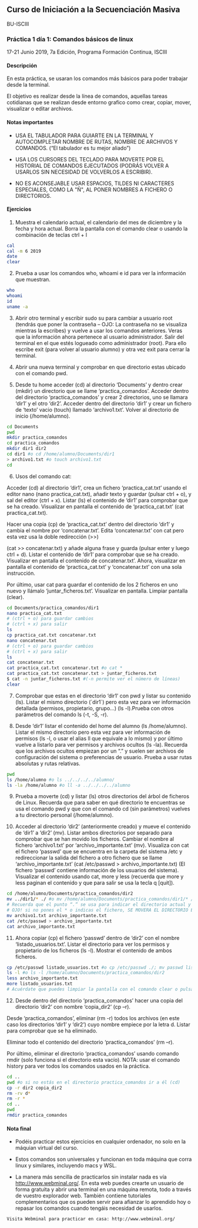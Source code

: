 ## Curso de Iniciación a la Secuenciación Masiva
BU-ISCIII
### Práctica 1 día 1: Comandos básicos de linux

17-21 Junio 2019, 7a Edición, Programa Formación Continua, ISCIII


#### Descripción
En esta práctica, se usaran los comandos más básicos para poder trabajar desde la terminal.

El objetivo es realizar desde la línea de comandos, aquellas tareas cotidianas que se realizan desde entorno grafico como crear, copiar, mover, visualizar o editar archivos.

#### Notas importantes
* USA EL TABULADOR PARA GUIARTE EN LA TERMINAL Y AUTOCOMPLETAR NOMBRE DE RUTAS, NOMBRE DE ARCHIVOS Y COMANDOS. (“El tabulador es tu mejor aliado”)

* USA LOS CURSORES DEL TECLADO PARA MOVERTE POR EL HISTORIAL DE COMANDOS EJECUTADOS (PODRÁS VOLVER A USARLOS SIN NECESIDAD DE VOLVERLOS A ESCRIBIR).

* NO ES ACONSEJABLE USAR ESPACIOS, TILDES NI CARACTERES ESPECIALES, COMO LA "Ñ", AL PONER NOMBRES A FICHERO O DIRECTORIOS.

#### Ejercicios
1. Muestra el calendario actual, el calendario del mes de diciembre y la fecha y hora actual. Borra la pantalla con el comando clear o usando la combinación de teclas ctrl + l
```bash
cal
cal -m 6 2019
date
clear
```

2. Prueba a usar los comandos who, whoami e id para ver la información que muestran.
```bash
who
whoami
id
uname -a
```

3. Abrir otro terminal y escribir sudo su para cambiar a usuario root (tendrás que poner la contraseña – OJO: La contraseña no se visualiza mientras la escribes) y vuelve a usar los comandos anteriores. Veras que la información ahora pertenece al usuario administrador. Salir del terminal en el que estés logueado como administrador (root). Para ello escribe exit (para volver al usuario alumno) y otra vez exit para cerrar la terminal.

4. Abrir una nueva terminal y comprobar en que directorio estas ubicado con el comando pwd.

5. Desde tu home acceder (cd) al directorio ‘Documents’ y dentro crear (mkdir) un directorio que se llame ‘practica_comandos’. Acceder dentro del directorio ‘practica_comandos’ y crear 2 directorios, uno se llamara ‘dir1’ y el otro ‘dir2’. Acceder dentro del directorio ‘dir1’ y crear un fichero de ‘texto’ vacio (touch) llamado ‘archivo1.txt’. Volver al directorio de inicio
(/home/alumno).
```bash
cd Documents
pwd
mkdir practica_comandos
cd practica_comandos
mkdir dir1 dir2
cd dir1 #o cd /home/alumno/Documents/dir1
> archivo1.txt #o touch archivo1.txt
cd
```

6. Usos del comando cat:

  Acceder (cd) al directorio ‘dir1’, crea un fichero ‘practica_cat.txt’ usando el editor nano (nano practica_cat.txt), añadir texto y guardar (pulsar ctrl + o), y sal del editor (ctrl + x). Listar (ls) el contenido de ‘dir1’ para comprobar que se ha creado. Visualizar en pantalla el contenido de ‘practica_cat.txt’ (cat practica_cat.txt).

  Hacer una copia (cp) de ‘practica_cat.txt’ dentro del directorio ‘dir1’ y cambia el nombre por ‘concatenar.txt’. Edita ‘concatenar.txt’ con cat pero esta vez usa la doble redirección (>>)

  (cat >> concatenar.txt) y añade alguna frase y guarda (pulsar enter y luego ctrl + d). Listar el contenido de ‘dir1’ para comprobar que se ha creado. Visualizar en pantalla el contenido de concatenar.txt’. Ahora, visualizar en pantalla el contenido de ‘practica_cat.txt’ y ‘concatenar.txt’ con una sola instrucción.

  Por último, usar cat para guardar el contenido de los 2 ficheros en uno nuevo y llámalo ‘juntar_ficheros.txt’. Visualizar en pantalla. Limpiar pantalla (clear).
```bash
cd Documents/practica_comandos/dir1
nano practica_cat.txt
# (ctrl + o) para guardar cambios
# (ctrl + x) para salir
ls
cp practica_cat.txt concatenar.txt
nano concatenar.txt
# (ctrl + o) para guardar cambios
# (ctrl + x) para salir
ls
cat concatenar.txt
cat practica_cat.txt concatenar.txt #o cat *
cat practica_cat.txt concatenar.txt > juntar_ficheros.txt
$ cat -n juntar_ficheros.txt #(-n permite ver el número de líneas)
clear
```

7. Comprobar que estas en el directorio ‘dir1’ con pwd y listar su contenido (ls). Listar el mismo directorio (´dir1´) pero esta vez para ver información detallada (permisos, propietario, grupo...) (ls -l).Prueba con otros parámetros del comando ls (-t, -S, -r).

8. Desde ‘dir1’ listar el contenido del home del alumno (ls /home/alumno). Listar el mismo directorio pero esta vez para ver información de permisos (ls -l, o usar el alias ll que equivale a lo mismo) y por último vuelve a listarlo para ver permisos y archivos ocultos (ls -la). Recuerda que los archivos ocultos empiezan por un “.” y suelen ser archivos de configuración del sistema o preferencias de usuario. Prueba a usar rutas absolutas y rutas relativas.
```bash
pwd
ls /home/alumno #o ls ../../../../alumno/
ls -la /home/alumno #o ll -a ../../../../alumno
```

9. Prueba a moverte (cd) y listar (ls) otros directorios del árbol de ficheros de Linux. Recuerda que para saber en qué directorio te encuentras se usa el comando pwd y que con el comando cd (sin parámetros) vuelves a tu directorio personal (/home/alumno).

10. Acceder al directorio ‘dir2’ (anteriormente creado) y mueve el contenido de ‘dir1’ a ‘dir2’ (mv). Listar ambos directorios por separado para comprobar que se han movido los ficheros. Cambiar el nombre al fichero ‘archivo1.txt’ por ‘archivo_importante.txt’ (mv). Visualiza con cat el fichero ‘passwd’ que se encuentra en la carpeta del sistema /etc y redireccionar la salida del fichero a otro fichero que se llame ‘archivo_importante.txt’ (cat /etc/passwd > archivo_importante.txt) (El fichero ‘passwd’ contiene información de los usuarios del sistema). Visualizar el contenido usando cat, more y less (recuerda que more y less paginan el contenido y que para salir se usa la tecla q [quit]).
```bash
cd /home/alumno/Documents/practica_comandos/dir2
mv ../dir1/* ./ #o mv /home/alumno/Documents/practica_comandos/dir1/* /home/alumno/Documents/practica_comandos/dir2/
# Recuerda que el punto “.” se usa para indicar el directorio actual y el asterisco * es un carácter especial que indica cualquier cadena de caracteres y en este caso indica todo el contenido de dir1.
# OJO! si no pones el * o indicas el fichero, SE MOVERA EL DIRECTORIO ENTERO.
mv archivo1.txt archivo_importante.txt
cat /etc/passwd > archivo_importante.txt
cat archivo_importante.txt
```

11. Ahora copiar (cp) el fichero ‘passwd’ dentro de ‘dir2’ con el nombre ‘listado_usuarios.txt’. Listar el directorio para ver los permisos y propietario de los ficheros (ls -l). Mostrar el contenido de ambos ficheros.
```bash
cp /etc/passwd listado_usuarios.txt #o cp /etc/passwd ./; mv passwd listado_usuarios.txt
ls -l #o ls -l /home/alumno/Documents/practica_comandos/dir2
less archivo_importante.txt
more listado_usuarios.txt
# Acuérdate que puedes limpiar la pantalla con el comando clear o pulsando ctrl + l
```

12. Desde dentro del directorio ‘practica_comandos’ hacer una copia del directorio ‘dir2’ con nombre ‘copia_dir2’ (cp –r).

  Desde ‘practica_comandos’, eliminar (rm -r) todos los archivos (en este caso los directorios ‘dir1’ y ‘dir2’) cuyo nombre empiece por la letra d. Listar para comprobar que se ha eliminado.

  Eliminar todo el contenido del directorio ‘practica_comandos’ (rm –r).

  Por último, eliminar el directorio ‘practica_comandos’ usando comando rmdir (solo funciona si el directorio esta vacío). NOTA: usar el comando history para ver todos los comandos usados en la práctica.
```bash
cd ..
pwd #o si no estás en el directorio practica_comandos ir a él (cd)
cp -r dir2 copia_dir2
rm -rv d*
rm -r *
cd ..
pwd
rmdir practica_comandos
```

#### Nota final
* Podéis practicar estos ejercicios en cualquier ordenador, no solo en la máquian virtual del curso.

* Estos comandos son universales y funcionan en toda máquina que corra linux y similares, incluyendo macs y WSL.

* La manera más sencilla de practicarlos sin instalar nada es vía http://www.webminal.org/. En esta web puedes crearte un usuario de forma gratuita y abrir una terminal en una máquina remota, todo a través de vuestro explorador web. También contiene tutoriales complementarios que os pueden servir para afianzar lo aprendido hoy o repasar los comandos cuando tengáis necesidad de usarlos.

```
Visita Webminal para practicar en casa: http://www.webminal.org/
```
